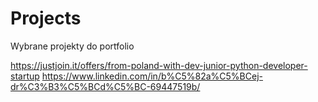 # Projects
Wybrane projekty do portfolio

https://justjoin.it/offers/from-poland-with-dev-junior-python-developer-startup
https://www.linkedin.com/in/b%C5%82a%C5%BCej-dr%C3%B3%C5%BCd%C5%BC-69447519b/
